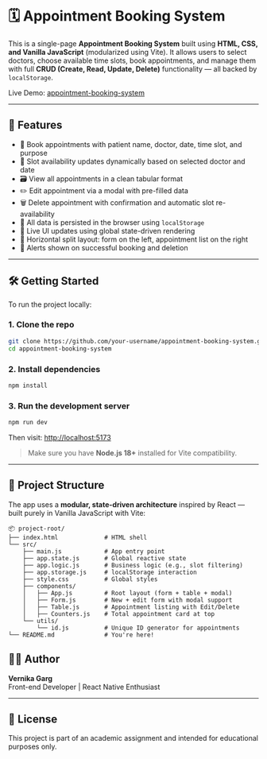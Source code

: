 # 🗓️ Appointment Booking System

This is a single-page **Appointment Booking System** built using **HTML, CSS, and Vanilla JavaScript** (modularized using Vite). It allows users to select doctors, choose available time slots, book appointments, and manage them with full **CRUD (Create, Read, Update, Delete)** functionality — all backed by `localStorage`.

Live Demo: [appointment-booking-system](https://appointment-booking-system-git-vi-0c0ec0-vernika-gargs-projects.vercel.app)

---

## 🚀 Features

- 🧍 Book appointments with patient name, doctor, date, time slot, and purpose
- 📆 Slot availability updates dynamically based on selected doctor and date
- 🗃 View all appointments in a clean tabular format
- ✏️ Edit appointment via a modal with pre-filled data
- 🗑️ Delete appointment with confirmation and automatic slot re-availability
- 💾 All data is persisted in the browser using `localStorage`
- 🔄 Live UI updates using global state-driven rendering
- 🧭 Horizontal split layout: form on the left, appointment list on the right
- 🎉 Alerts shown on successful booking and deletion

---

## 🛠️ Getting Started

To run the project locally:

### 1. Clone the repo

```bash
git clone https://github.com/your-username/appointment-booking-system.git
cd appointment-booking-system
```

### 2. Install dependencies

```bash
npm install
```

### 3. Run the development server

```bash
npm run dev
```

Then visit: [http://localhost:5173](http://localhost:5173)

> Make sure you have **Node.js 18+** installed for Vite compatibility.

---

## 📁 Project Structure

The app uses a **modular, state-driven architecture** inspired by React — built purely in Vanilla JavaScript with Vite:

```
📦 project-root/
├── index.html             # HTML shell
└── src/
    ├── main.js            # App entry point
    ├── app.state.js       # Global reactive state
    ├── app.logic.js       # Business logic (e.g., slot filtering)
    ├── app.storage.js     # localStorage interaction
    ├── style.css          # Global styles
    ├── components/
    │   ├── App.js         # Root layout (form + table + modal)
    │   ├── Form.js        # New + edit form with modal support
    │   ├── Table.js       # Appointment listing with Edit/Delete
    │   ├── Counters.js    # Total appointment card at top
    └── utils/
        └── id.js          # Unique ID generator for appointments
└── README.md              # You're here!
```

## 🙋‍♀️ Author

**Vernika Garg**  
Front-end Developer | React Native Enthusiast

---

## 📃 License

This project is part of an academic assignment and intended for educational purposes only.
